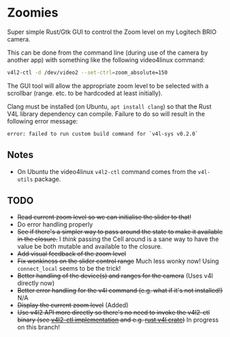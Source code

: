 # Zoomies

Super simple Rust/Gtk GUI to control the Zoom level on my Logitech BRIO camera.

This can be done from the command line (during use of the camera by another app) with something like the following video4linux command:

```bash
v4l2-ctl -d /dev/video2 --set-ctrl=zoom_absolute=150
```

The GUI tool will allow the appropriate zoom level to be selected with a scrollbar (range. etc. to be hardcoded at least initially).

Clang must be installed (on Ubuntu, `apt install clang`) so that the Rust V4L library dependency can compile. Failure to do so will result in the following error message:
```
error: failed to run custom build command for `v4l-sys v0.2.0`
```

## Notes

  * On Ubuntu the video4linux `v4l2-ctl` command comes from the `v4l-utils` package.

## TODO

  * ~~Read current zoom level so we can initialise the slider to that!~~
  * Do error handling properly
  * ~~See if there's a simpler way to pass around the state to make it available in the closure.~~ I *think* passing the Cell around is a sane way to have the value be both mutable and available to the closure.
  * ~~Add visual feedback of the zoom level~~
  * ~~Fix wonkiness on the slider control range~~ Much less wonky now! Using `connect_local` seems to be the trick! 
  * ~~Better handling of the device(s) and ranges for the camera~~ (Uses v4l directly now)
  * ~~Better error handling for the v4l command (e.g. what if it's not installed!)~~ N/A
  * ~~Display the current zoom level~~ (Added)
  * ~~Use v4l2 API more directly so there's no need to invoke the v4l2-ctl binary (see [v4l2-ctl implementation](https://github.com/gjasny/v4l-utils/tree/master/utils/v4l2-ctl) and e.g. [rust v4l crate](https://docs.rs/v4l/0.12.1/v4l/))~~ In progress on this branch!
